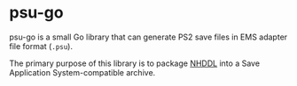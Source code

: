 # psu-go

psu-go is a small Go library that can generate PS2 save files in EMS adapter file format (`.psu`).

The primary purpose of this library is to package [NHDDL](github.com/pcm720/nhddl) into a Save Application System-compatible archive.